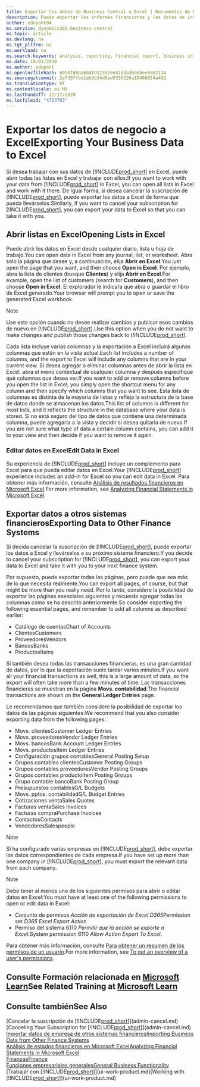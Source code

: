 ```yaml
---
title: Exportar los datos de Business Central a Excel | Documentos de Microsoft
description: Puede exportar los informes financieros y los datos de inteligencia empresarial desde Business Central a Excel, o abrir los datos en Excel.
author: edupont04
ms.service: dynamics365-business-central
ms.topic: article
ms.devlang: na
ms.tgt_pltfrm: na
ms.workload: na
ms.search.keywords: analysis, reporting, financial report, business intelligence, BI, Excel
ms.date: 10/01/2020
ms.author: edupont
ms.openlocfilehash: 0058fd8aa684fd12392e641dda3bbb0ee6862134
ms.sourcegitcommit: 2e7307fbe1eb3b34d0ad9356226a19409054a402
ms.translationtype: HT
ms.contentlocale: es-MX
ms.lasthandoff: 12/17/2020
ms.locfileid: "4753703"
---
```

# <a name="exporting-your-business-data-to-excel"></a><span data-ttu-id="9a094-103">Exportar los datos de negocio a Excel</span><span class="sxs-lookup"><span data-stu-id="9a094-103">Exporting Your Business Data to Excel</span></span>
<span data-ttu-id="9a094-104">Si desea trabajar con sus datos de [!INCLUDE[prod_short](includes/prod_short.md)] en Excel, puede abrir todas las listas en Excel y trabajar con ellos.</span><span class="sxs-lookup"><span data-stu-id="9a094-104">If you want to work with your data from [!INCLUDE[prod_short](includes/prod_short.md)] in Excel, you can open all lists in Excel and work with it there.</span></span> <span data-ttu-id="9a094-105">De igual forma, si desea cancelar la suscripción de [!INCLUDE[prod_short](includes/prod_short.md)], puede exportar los datos a Excel de forma que pueda llevárselos.</span><span class="sxs-lookup"><span data-stu-id="9a094-105">Similarly, if you want to cancel your subscription for [!INCLUDE[prod_short](includes/prod_short.md)], you can export your data to Excel so that you can take it with you.</span></span>

## <a name="opening-lists-in-excel"></a><span data-ttu-id="9a094-106">Abrir listas en Excel</span><span class="sxs-lookup"><span data-stu-id="9a094-106">Opening Lists in Excel</span></span>
<span data-ttu-id="9a094-107">Puede abrir los datos en Excel desde cualquier diario, lista u hoja de trabajo.</span><span class="sxs-lookup"><span data-stu-id="9a094-107">You can open data in Excel from any journal, list, or worksheet.</span></span> <span data-ttu-id="9a094-108">Abra solo la página que desee y, a continuación, elija **Abrir en Excel**.</span><span class="sxs-lookup"><span data-stu-id="9a094-108">You just open the page that you want, and then choose **Open in Excel**.</span></span> <span data-ttu-id="9a094-109">Por ejemplo, abra la lista de clientes (busque **Clientes**) y elija **Abrir en Excel**.</span><span class="sxs-lookup"><span data-stu-id="9a094-109">For example, open the list of customers (search for **Customers**), and then choose **Open in Excel**.</span></span> <span data-ttu-id="9a094-110">El explorador le indicaŕa que abra o guardar el libro de Excel generado.</span><span class="sxs-lookup"><span data-stu-id="9a094-110">Your browser will prompt you to open or save the generated Excel workbook.</span></span>  

> [!NOTE]
> <span data-ttu-id="9a094-111">Use esta opción cuando no desee realizar cambios y publicar esos cambios de nuevo en [!INCLUDE[prod_short](includes/prod_short.md)].</span><span class="sxs-lookup"><span data-stu-id="9a094-111">Use this option when you do not want to make changes and publish those changes back to [!INCLUDE[prod_short](includes/prod_short.md)].</span></span>  

<span data-ttu-id="9a094-112">Cada lista incluye varias columnas y la exportación a Excel incluirá algunas columnas que están en la vista actual.</span><span class="sxs-lookup"><span data-stu-id="9a094-112">Each list includes a number of columns, and the export to Excel will include any columns that are in your current view.</span></span> <span data-ttu-id="9a094-113">Si desea agregar o eliminar columnas antes de abrir la lista en Excel, abra el menú contextual de cualquier columna y después especifique qué columnas que desea ver.</span><span class="sxs-lookup"><span data-stu-id="9a094-113">If you want to add or remove columns before you open the list in Excel, you simply open the shortcut menu for any column and then specify which columns that you want to see.</span></span> <span data-ttu-id="9a094-114">Esta lista de columnas es distinta de la mayoría de listas y refleja la estructura de la base de datos donde se almacenan los datos.</span><span class="sxs-lookup"><span data-stu-id="9a094-114">This list of columns is different for most lists, and it reflects the structure in the database where your data is stored.</span></span> <span data-ttu-id="9a094-115">Si no está seguro del tipo de datos que contiene una determinada columna, puede agregarla a la vista y decidir si desea quitarla de nuevo.</span><span class="sxs-lookup"><span data-stu-id="9a094-115">If you are not sure what type of data a certain column contains, you can add it to your view and then decide if you want to remove it again.</span></span>  

### <a name="edit-data-in-excel"></a><span data-ttu-id="9a094-116">Editar datos en Excel</span><span class="sxs-lookup"><span data-stu-id="9a094-116">Edit Data in Excel</span></span>
<span data-ttu-id="9a094-117">Su experiencia de [!INCLUDE[prod_short](includes/prod_short.md)] incluye un complemento para Excel para que pueda editar datos en Excel.</span><span class="sxs-lookup"><span data-stu-id="9a094-117">Your [!INCLUDE[prod_short](includes/prod_short.md)] experience includes an add-in for Excel so you can edit data in Excel.</span></span> <span data-ttu-id="9a094-118">Para obtener más información, consulte [Análisis de resultados financieros en Microsoft Excel](finance-analyze-excel.md).</span><span class="sxs-lookup"><span data-stu-id="9a094-118">For more information, see [Analyzing Financial Statements in Microsoft Excel](finance-analyze-excel.md).</span></span>  

## <a name="exporting-data-to-other-finance-systems"></a><span data-ttu-id="9a094-119">Exportar datos a otros sistemas financieros</span><span class="sxs-lookup"><span data-stu-id="9a094-119">Exporting Data to Other Finance Systems</span></span>
<span data-ttu-id="9a094-120">Si decida cancelar la suscripción de [!INCLUDE[prod_short](includes/prod_short.md)], puede exportar los datos a Excel y llevárselos a su próximo sistema financiero.</span><span class="sxs-lookup"><span data-stu-id="9a094-120">If you decide to cancel your subscription for [!INCLUDE[prod_short](includes/prod_short.md)], you can export your data to Excel and take it with you to your next finance system.</span></span>  

<span data-ttu-id="9a094-121">Por supuesto, puede exportar todas las páginas, pero puede que sea más de lo que necesita realmente.</span><span class="sxs-lookup"><span data-stu-id="9a094-121">You can export all pages, of course, but that might be more than you really need.</span></span> <span data-ttu-id="9a094-122">Por lo tanto, considere la posibilidad de exportar las páginas esenciales siguientes y recuerde agregar todas las columnas como se ha descrito anteriormente:</span><span class="sxs-lookup"><span data-stu-id="9a094-122">So consider exporting the following essential pages, and remember to add all columns as described earlier:</span></span>  

* <span data-ttu-id="9a094-123">Catálogo de cuentas</span><span class="sxs-lookup"><span data-stu-id="9a094-123">Chart of Accounts</span></span>  
* <span data-ttu-id="9a094-124">Clientes</span><span class="sxs-lookup"><span data-stu-id="9a094-124">Customers</span></span>  
* <span data-ttu-id="9a094-125">Proveedores</span><span class="sxs-lookup"><span data-stu-id="9a094-125">Vendors</span></span>  
* <span data-ttu-id="9a094-126">Bancos</span><span class="sxs-lookup"><span data-stu-id="9a094-126">Banks</span></span>  
* <span data-ttu-id="9a094-127">Productos</span><span class="sxs-lookup"><span data-stu-id="9a094-127">Items</span></span>  

<span data-ttu-id="9a094-128">Si también desea todas las transacciones financieras, es una gran cantidad de datos, por lo que la exportación suele tardar varios minutos.</span><span class="sxs-lookup"><span data-stu-id="9a094-128">If you want all your financial transactions as well, this is a large amount of data, so the export will often take more than a few minutes of time.</span></span> <span data-ttu-id="9a094-129">Las transacciones financieras se muestran en la página **Movs. contabilidad**.</span><span class="sxs-lookup"><span data-stu-id="9a094-129">The financial transactions are shown on the **General Ledger Entries** page.</span></span>  

<span data-ttu-id="9a094-130">Le recomendamos que también considere la posibilidad de exportar los datos de las páginas siguientes:</span><span class="sxs-lookup"><span data-stu-id="9a094-130">We recommend that you also consider exporting data from the following pages:</span></span>  

* <span data-ttu-id="9a094-131">Movs. clientes</span><span class="sxs-lookup"><span data-stu-id="9a094-131">Customer Ledger Entries</span></span>  
* <span data-ttu-id="9a094-132">Movs. proveedores</span><span class="sxs-lookup"><span data-stu-id="9a094-132">Vendor Ledger Entries</span></span>  
* <span data-ttu-id="9a094-133">Movs. bancos</span><span class="sxs-lookup"><span data-stu-id="9a094-133">Bank Account Ledger Entries</span></span>  
* <span data-ttu-id="9a094-134">Movs. productos</span><span class="sxs-lookup"><span data-stu-id="9a094-134">Item Ledger Entries</span></span>  
* <span data-ttu-id="9a094-135">Configuración grupos contables</span><span class="sxs-lookup"><span data-stu-id="9a094-135">General Posting Setup</span></span>  
* <span data-ttu-id="9a094-136">Grupos contables clientes</span><span class="sxs-lookup"><span data-stu-id="9a094-136">Customer Posting Groups</span></span>  
* <span data-ttu-id="9a094-137">Grupos contables proveedores</span><span class="sxs-lookup"><span data-stu-id="9a094-137">Vendor Posting Groups</span></span>  
* <span data-ttu-id="9a094-138">Grupos contables producto</span><span class="sxs-lookup"><span data-stu-id="9a094-138">Item Posting Groups</span></span>  
* <span data-ttu-id="9a094-139">Grupo contable banco</span><span class="sxs-lookup"><span data-stu-id="9a094-139">Bank Posting Group</span></span>  
* <span data-ttu-id="9a094-140">Presupuestos contables</span><span class="sxs-lookup"><span data-stu-id="9a094-140">G/L Budgets</span></span>  
* <span data-ttu-id="9a094-141">Movs. pptos. contabilidad</span><span class="sxs-lookup"><span data-stu-id="9a094-141">G/L Budget Entries</span></span>  
* <span data-ttu-id="9a094-142">Cotizaciones venta</span><span class="sxs-lookup"><span data-stu-id="9a094-142">Sales Quotes</span></span>  
* <span data-ttu-id="9a094-143">Facturas venta</span><span class="sxs-lookup"><span data-stu-id="9a094-143">Sales Invoices</span></span>  
* <span data-ttu-id="9a094-144">Facturas compra</span><span class="sxs-lookup"><span data-stu-id="9a094-144">Purchase Invoices</span></span>  
* <span data-ttu-id="9a094-145">Contactos</span><span class="sxs-lookup"><span data-stu-id="9a094-145">Contacts</span></span>  
* <span data-ttu-id="9a094-146">Vendedores</span><span class="sxs-lookup"><span data-stu-id="9a094-146">Salespeople</span></span>  

> [!NOTE]  
> <span data-ttu-id="9a094-147">Si ha configurado varias empresas en [!INCLUDE[prod_short](includes/prod_short.md)], debe exportar los datos correspondientes de cada empresa.</span><span class="sxs-lookup"><span data-stu-id="9a094-147">If you have set up more than one company in [!INCLUDE[prod_short](includes/prod_short.md)], you must export the relevant data from each company.</span></span>

> [!NOTE]
> <span data-ttu-id="9a094-148">Debe tener al menos uno de los siguientes permisos para abrir o editar datos en Excel:</span><span class="sxs-lookup"><span data-stu-id="9a094-148">You must have at least one of the following permissions to open or edit data in Excel:</span></span>
>    - <span data-ttu-id="9a094-149">Conjunto de permisos *Acción de exportación de Excel D365*</span><span class="sxs-lookup"><span data-stu-id="9a094-149">Permission set *D365 Excel Export Action*</span></span>  
>    - <span data-ttu-id="9a094-150">Permiso del sistema 6110 *Permitir que la acción se exporte a Excel*.</span><span class="sxs-lookup"><span data-stu-id="9a094-150">System permission 6110 *Allow Action Export To Excel*.</span></span>  

<span data-ttu-id="9a094-151">Para obtener más información, consulte [Para obtener un resumen de los permisos de un usuario](ui-define-granular-permissions.md#to-get-an-overview-of-a-users-permissions).</span><span class="sxs-lookup"><span data-stu-id="9a094-151">For more information, see [To get an overview of a user's permissions](ui-define-granular-permissions.md#to-get-an-overview-of-a-users-permissions).</span></span>

## <a name="see-related-training-at-microsoft-learn"></a><span data-ttu-id="9a094-152">Consulte Formación relacionada en [Microsoft Learn](/learn/modules/configure-powerbi-excel-dynamics-365-business-central/index)</span><span class="sxs-lookup"><span data-stu-id="9a094-152">See Related Training at [Microsoft Learn](/learn/modules/configure-powerbi-excel-dynamics-365-business-central/index)</span></span>

## <a name="see-also"></a><span data-ttu-id="9a094-153">Consulte también</span><span class="sxs-lookup"><span data-stu-id="9a094-153">See Also</span></span>
<span data-ttu-id="9a094-154">[Cancelar la suscripción de [!INCLUDE[prod_short](includes/prod_short.md)]](admin-cancel.md)</span><span class="sxs-lookup"><span data-stu-id="9a094-154">[Canceling Your Subscription for [!INCLUDE[prod_short](includes/prod_short.md)]](admin-cancel.md)</span></span>  
[<span data-ttu-id="9a094-155">Importar datos de empresa de otros sistemas financieros</span><span class="sxs-lookup"><span data-stu-id="9a094-155">Importing Business Data from Other Finance Systems</span></span>](across-import-data-configuration-packages.md)  
[<span data-ttu-id="9a094-156">Análisis de estados financieros en Microsoft Excel</span><span class="sxs-lookup"><span data-stu-id="9a094-156">Analyzing Financial Statements in Microsoft Excel</span></span>](finance-analyze-excel.md)  
[<span data-ttu-id="9a094-157">Finanzas</span><span class="sxs-lookup"><span data-stu-id="9a094-157">Finance</span></span>](finance.md)  
[<span data-ttu-id="9a094-158">Funciones empresariales generales</span><span class="sxs-lookup"><span data-stu-id="9a094-158">General Business Functionality</span></span>](ui-across-business-areas.md)  
<span data-ttu-id="9a094-159">[Trabajar con [!INCLUDE[prod_short](includes/prod_short.md)]](ui-work-product.md)</span><span class="sxs-lookup"><span data-stu-id="9a094-159">[Working with [!INCLUDE[prod_short](includes/prod_short.md)]](ui-work-product.md)</span></span>  
